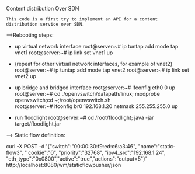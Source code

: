 Content distribution Over SDN 



    This code is a first try to implement an API for a content distribution service over SDN. 
    
    


-->Rebooting steps:

- up virtual network interface
root@server:~# ip tuntap add mode tap vnet1
root@server:~# ip link set vnet1 up

- (repeat for other virtual network interfaces, for example of vnet2)
root@server:~# ip tuntap add mode tap vnet2
root@server:~# ip link set vnet2 up

- up bridge and bridged interface
root@server:~# ifconfig eth0 0 up
root@server:~# cd ./openvswitch/datapath/linux; modprobe openvswitch;cd ~;/root/openvswitch.sh  
root@server:~# ifconfig br0 192.168.1.20 netmask 255.255.255.0 up

- run floodlight
root@server:~# cd /root/floodlight; java -jar target/floodlight.jar


--> Static flow definition:


curl -X POST -d '{"switch":"00:00:30:f9:ed:c6:a3:46", "name":"static-flow3", " cookie":"0", "priority":"32768", "ipv4_src":"192.168.1.24", "eth_type":"0x0800","active":"true","actions":"output=5"}' http://localhost:8080/wm/staticflowpusher/json


